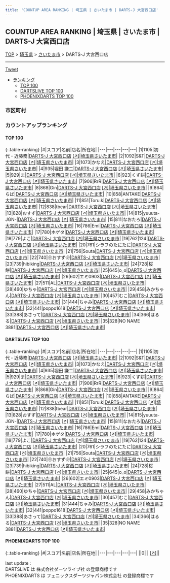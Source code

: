 ```yaml
---
title: 'COUNTUP AREA RANKING | 埼玉県 | さいたま市 | DARTS-J 大宮西口店'
---
```

## COUNTUP AREA RANKING | 埼玉県 | さいたま市 | DARTS-J 大宮西口店

[TOP](/darts/rank/) > [埼玉県](/darts/rank/埼玉県/) > [さいたま市](/darts/rank/埼玉県/さいたま市/) > DARTS-J 大宮西口店

___

<a href="https://twitter.com/share?ref_src=twsrc%5Etfw" data-text="COUNTUP AREA RANKING | 埼玉県さいたま市DARTS-J 大宮西口店" class="twitter-share-button" data-hashtags="DARTSLIVE,PHOENIXDARTS,darts,ダーツ" data-show-count="false">Tweet</a>

* [ランキング](#カウントアップランキング)
    * [TOP 100](#top-100)
    * [DARTSLIVE TOP 100](#dartslive-top-100)
    * [PHOENIXDARTS TOP 100](#phoenixdarts-top-100)

### 市区町村

<ul>

</ul>

### カウントアップランキング

#### TOP 100



{:.table-ranking}
|#|スコア|名前|店名|所在地|
|---|---|---|---|---|
|1|1105|<span class="rank-name-dl">初代・近藤務</span>|<a href="/darts/rank/shops/e9a5776228959adefec1ae84bb28bd87.html">DARTS-J 大宮西口店</a> <a href="https://search.dartslive.com/jp/shop/e9a5776228959adefec1ae84bb28bd87">[↗]</a>|<a href="/darts/rank/埼玉県/さいたま市">埼玉県さいたま市</a>|
|2|1092|<span class="rank-name-dl">S&amp;T</span>|<a href="/darts/rank/shops/e9a5776228959adefec1ae84bb28bd87.html">DARTS-J 大宮西口店</a> <a href="https://search.dartslive.com/jp/shop/e9a5776228959adefec1ae84bb28bd87">[↗]</a>|<a href="/darts/rank/埼玉県/さいたま市">埼玉県さいたま市</a>|
|3|1073|<span class="rank-name-dl">かなえ</span>|<a href="/darts/rank/shops/e9a5776228959adefec1ae84bb28bd87.html">DARTS-J 大宮西口店</a> <a href="https://search.dartslive.com/jp/shop/e9a5776228959adefec1ae84bb28bd87">[↗]</a>|<a href="/darts/rank/埼玉県/さいたま市">埼玉県さいたま市</a>|
|4|935|<span class="rank-name-dl">堀田 謙二</span>|<a href="/darts/rank/shops/e9a5776228959adefec1ae84bb28bd87.html">DARTS-J 大宮西口店</a> <a href="https://search.dartslive.com/jp/shop/e9a5776228959adefec1ae84bb28bd87">[↗]</a>|<a href="/darts/rank/埼玉県/さいたま市">埼玉県さいたま市</a>|
|5|929|<span class="rank-name-dl">ま</span>|<a href="/darts/rank/shops/e9a5776228959adefec1ae84bb28bd87.html">DARTS-J 大宮西口店</a> <a href="https://search.dartslive.com/jp/shop/e9a5776228959adefec1ae84bb28bd87">[↗]</a>|<a href="/darts/rank/埼玉県/さいたま市">埼玉県さいたま市</a>|
|6|923|<span class="rank-name-dl">くず餅</span>|<a href="/darts/rank/shops/e9a5776228959adefec1ae84bb28bd87.html">DARTS-J 大宮西口店</a> <a href="https://search.dartslive.com/jp/shop/e9a5776228959adefec1ae84bb28bd87">[↗]</a>|<a href="/darts/rank/埼玉県/さいたま市">埼玉県さいたま市</a>|
|7|906|<span class="rank-name-dl">RrR</span>|<a href="/darts/rank/shops/e9a5776228959adefec1ae84bb28bd87.html">DARTS-J 大宮西口店</a> <a href="https://search.dartslive.com/jp/shop/e9a5776228959adefec1ae84bb28bd87">[↗]</a>|<a href="/darts/rank/埼玉県/さいたま市">埼玉県さいたま市</a>|
|8|868|<span class="rank-name-dl">Gin</span>|<a href="/darts/rank/shops/e9a5776228959adefec1ae84bb28bd87.html">DARTS-J 大宮西口店</a> <a href="https://search.dartslive.com/jp/shop/e9a5776228959adefec1ae84bb28bd87">[↗]</a>|<a href="/darts/rank/埼玉県/さいたま市">埼玉県さいたま市</a>|
|9|864|<span class="rank-name-dl">らば</span>|<a href="/darts/rank/shops/e9a5776228959adefec1ae84bb28bd87.html">DARTS-J 大宮西口店</a> <a href="https://search.dartslive.com/jp/shop/e9a5776228959adefec1ae84bb28bd87">[↗]</a>|<a href="/darts/rank/埼玉県/さいたま市">埼玉県さいたま市</a>|
|10|858|<span class="rank-name-dl">ANTAKE</span>|<a href="/darts/rank/shops/e9a5776228959adefec1ae84bb28bd87.html">DARTS-J 大宮西口店</a> <a href="https://search.dartslive.com/jp/shop/e9a5776228959adefec1ae84bb28bd87">[↗]</a>|<a href="/darts/rank/埼玉県/さいたま市">埼玉県さいたま市</a>|
|11|851|<span class="rank-name-dl">Toru.k</span>|<a href="/darts/rank/shops/e9a5776228959adefec1ae84bb28bd87.html">DARTS-J 大宮西口店</a> <a href="https://search.dartslive.com/jp/shop/e9a5776228959adefec1ae84bb28bd87">[↗]</a>|<a href="/darts/rank/埼玉県/さいたま市">埼玉県さいたま市</a>|
|12|838|<span class="rank-name-dl">tbear</span>|<a href="/darts/rank/shops/e9a5776228959adefec1ae84bb28bd87.html">DARTS-J 大宮西口店</a> <a href="https://search.dartslive.com/jp/shop/e9a5776228959adefec1ae84bb28bd87">[↗]</a>|<a href="/darts/rank/埼玉県/さいたま市">埼玉県さいたま市</a>|
|13|828|<span class="rank-name-dl">おすず</span>|<a href="/darts/rank/shops/e9a5776228959adefec1ae84bb28bd87.html">DARTS-J 大宮西口店</a> <a href="https://search.dartslive.com/jp/shop/e9a5776228959adefec1ae84bb28bd87">[↗]</a>|<a href="/darts/rank/埼玉県/さいたま市">埼玉県さいたま市</a>|
|14|815|<span class="rank-name-dl">yuuuta-JGN-</span>|<a href="/darts/rank/shops/e9a5776228959adefec1ae84bb28bd87.html">DARTS-J 大宮西口店</a> <a href="https://search.dartslive.com/jp/shop/e9a5776228959adefec1ae84bb28bd87">[↗]</a>|<a href="/darts/rank/埼玉県/さいたま市">埼玉県さいたま市</a>|
|15|811|<span class="rank-name-dl">なおたろ</span>|<a href="/darts/rank/shops/e9a5776228959adefec1ae84bb28bd87.html">DARTS-J 大宮西口店</a> <a href="https://search.dartslive.com/jp/shop/e9a5776228959adefec1ae84bb28bd87">[↗]</a>|<a href="/darts/rank/埼玉県/さいたま市">埼玉県さいたま市</a>|
|16|786|<span class="rank-name-dl">Emi</span>|<a href="/darts/rank/shops/e9a5776228959adefec1ae84bb28bd87.html">DARTS-J 大宮西口店</a> <a href="https://search.dartslive.com/jp/shop/e9a5776228959adefec1ae84bb28bd87">[↗]</a>|<a href="/darts/rank/埼玉県/さいたま市">埼玉県さいたま市</a>|
|17|780|<span class="rank-name-dl">ホゲタ</span>|<a href="/darts/rank/shops/e9a5776228959adefec1ae84bb28bd87.html">DARTS-J 大宮西口店</a> <a href="https://search.dartslive.com/jp/shop/e9a5776228959adefec1ae84bb28bd87">[↗]</a>|<a href="/darts/rank/埼玉県/さいたま市">埼玉県さいたま市</a>|
|18|779|<span class="rank-name-dl">よこ</span>|<a href="/darts/rank/shops/e9a5776228959adefec1ae84bb28bd87.html">DARTS-J 大宮西口店</a> <a href="https://search.dartslive.com/jp/shop/e9a5776228959adefec1ae84bb28bd87">[↗]</a>|<a href="/darts/rank/埼玉県/さいたま市">埼玉県さいたま市</a>|
|19|762|<span class="rank-name-dl">124</span>|<a href="/darts/rank/shops/e9a5776228959adefec1ae84bb28bd87.html">DARTS-J 大宮西口店</a> <a href="https://search.dartslive.com/jp/shop/e9a5776228959adefec1ae84bb28bd87">[↗]</a>|<a href="/darts/rank/埼玉県/さいたま市">埼玉県さいたま市</a>|
|20|761|<span class="rank-name-dl">シラフのたにたに</span>|<a href="/darts/rank/shops/e9a5776228959adefec1ae84bb28bd87.html">DARTS-J 大宮西口店</a> <a href="https://search.dartslive.com/jp/shop/e9a5776228959adefec1ae84bb28bd87">[↗]</a>|<a href="/darts/rank/埼玉県/さいたま市">埼玉県さいたま市</a>|
|21|756|<span class="rank-name-dl">Souta</span>|<a href="/darts/rank/shops/e9a5776228959adefec1ae84bb28bd87.html">DARTS-J 大宮西口店</a> <a href="https://search.dartslive.com/jp/shop/e9a5776228959adefec1ae84bb28bd87">[↗]</a>|<a href="/darts/rank/埼玉県/さいたま市">埼玉県さいたま市</a>|
|22|740|<span class="rank-name-dl">❀おすず❀</span>|<a href="/darts/rank/shops/e9a5776228959adefec1ae84bb28bd87.html">DARTS-J 大宮西口店</a> <a href="https://search.dartslive.com/jp/shop/e9a5776228959adefec1ae84bb28bd87">[↗]</a>|<a href="/darts/rank/埼玉県/さいたま市">埼玉県さいたま市</a>|
|23|739|<span class="rank-name-dl">hibiking</span>|<a href="/darts/rank/shops/e9a5776228959adefec1ae84bb28bd87.html">DARTS-J 大宮西口店</a> <a href="https://search.dartslive.com/jp/shop/e9a5776228959adefec1ae84bb28bd87">[↗]</a>|<a href="/darts/rank/埼玉県/さいたま市">埼玉県さいたま市</a>|
|24|728|<span class="rank-name-dl">桜餅</span>|<a href="/darts/rank/shops/e9a5776228959adefec1ae84bb28bd87.html">DARTS-J 大宮西口店</a> <a href="https://search.dartslive.com/jp/shop/e9a5776228959adefec1ae84bb28bd87">[↗]</a>|<a href="/darts/rank/埼玉県/さいたま市">埼玉県さいたま市</a>|
|25|645|<span class="rank-name-dl">o_o</span>|<a href="/darts/rank/shops/e9a5776228959adefec1ae84bb28bd87.html">DARTS-J 大宮西口店</a> <a href="https://search.dartslive.com/jp/shop/e9a5776228959adefec1ae84bb28bd87">[↗]</a>|<a href="/darts/rank/埼玉県/さいたま市">埼玉県さいたま市</a>|
|26|602|<span class="rank-name-dl">エミ0903</span>|<a href="/darts/rank/shops/e9a5776228959adefec1ae84bb28bd87.html">DARTS-J 大宮西口店</a> <a href="https://search.dartslive.com/jp/shop/e9a5776228959adefec1ae84bb28bd87">[↗]</a>|<a href="/darts/rank/埼玉県/さいたま市">埼玉県さいたま市</a>|
|27|511|<span class="rank-name-dl">AL</span>|<a href="/darts/rank/shops/e9a5776228959adefec1ae84bb28bd87.html">DARTS-J 大宮西口店</a> <a href="https://search.dartslive.com/jp/shop/e9a5776228959adefec1ae84bb28bd87">[↗]</a>|<a href="/darts/rank/埼玉県/さいたま市">埼玉県さいたま市</a>|
|28|460|<span class="rank-name-dl">ゆちゃ</span>|<a href="/darts/rank/shops/e9a5776228959adefec1ae84bb28bd87.html">DARTS-J 大宮西口店</a> <a href="https://search.dartslive.com/jp/shop/e9a5776228959adefec1ae84bb28bd87">[↗]</a>|<a href="/darts/rank/埼玉県/さいたま市">埼玉県さいたま市</a>|
|29|458|<span class="rank-name-dl">みかちゃん</span>|<a href="/darts/rank/shops/e9a5776228959adefec1ae84bb28bd87.html">DARTS-J 大宮西口店</a> <a href="https://search.dartslive.com/jp/shop/e9a5776228959adefec1ae84bb28bd87">[↗]</a>|<a href="/darts/rank/埼玉県/さいたま市">埼玉県さいたま市</a>|
|30|457|<span class="rank-name-dl">むこ</span>|<a href="/darts/rank/shops/e9a5776228959adefec1ae84bb28bd87.html">DARTS-J 大宮西口店</a> <a href="https://search.dartslive.com/jp/shop/e9a5776228959adefec1ae84bb28bd87">[↗]</a>|<a href="/darts/rank/埼玉県/さいたま市">埼玉県さいたま市</a>|
|31|444|<span class="rank-name-dl">ちゃみ</span>|<a href="/darts/rank/shops/e9a5776228959adefec1ae84bb28bd87.html">DARTS-J 大宮西口店</a> <a href="https://search.dartslive.com/jp/shop/e9a5776228959adefec1ae84bb28bd87">[↗]</a>|<a href="/darts/rank/埼玉県/さいたま市">埼玉県さいたま市</a>|
|32|441|<span class="rank-name-dl">poppo1618</span>|<a href="/darts/rank/shops/e9a5776228959adefec1ae84bb28bd87.html">DARTS-J 大宮西口店</a> <a href="https://search.dartslive.com/jp/shop/e9a5776228959adefec1ae84bb28bd87">[↗]</a>|<a href="/darts/rank/埼玉県/さいたま市">埼玉県さいたま市</a>|
|33|388|<span class="rank-name-dl">あさって</span>|<a href="/darts/rank/shops/e9a5776228959adefec1ae84bb28bd87.html">DARTS-J 大宮西口店</a> <a href="https://search.dartslive.com/jp/shop/e9a5776228959adefec1ae84bb28bd87">[↗]</a>|<a href="/darts/rank/埼玉県/さいたま市">埼玉県さいたま市</a>|
|34|366|<span class="rank-name-dl">はるる</span>|<a href="/darts/rank/shops/e9a5776228959adefec1ae84bb28bd87.html">DARTS-J 大宮西口店</a> <a href="https://search.dartslive.com/jp/shop/e9a5776228959adefec1ae84bb28bd87">[↗]</a>|<a href="/darts/rank/埼玉県/さいたま市">埼玉県さいたま市</a>|
|35|328|<span class="rank-name-dl">NO NAME 3881</span>|<a href="/darts/rank/shops/e9a5776228959adefec1ae84bb28bd87.html">DARTS-J 大宮西口店</a> <a href="https://search.dartslive.com/jp/shop/e9a5776228959adefec1ae84bb28bd87">[↗]</a>|<a href="/darts/rank/埼玉県/さいたま市">埼玉県さいたま市</a>|


#### DARTSLIVE TOP 100



{:.table-ranking}
|#|スコア|名前|店名|所在地|
|---|---|---|---|---|
|1|1105|<span class="rank-name-dl">初代・近藤務</span>|<a href="/darts/rank/shops/e9a5776228959adefec1ae84bb28bd87.html">DARTS-J 大宮西口店</a> <a href="https://search.dartslive.com/jp/shop/e9a5776228959adefec1ae84bb28bd87">[↗]</a>|<a href="/darts/rank/埼玉県/さいたま市">埼玉県さいたま市</a>|
|2|1092|<span class="rank-name-dl">S&amp;T</span>|<a href="/darts/rank/shops/e9a5776228959adefec1ae84bb28bd87.html">DARTS-J 大宮西口店</a> <a href="https://search.dartslive.com/jp/shop/e9a5776228959adefec1ae84bb28bd87">[↗]</a>|<a href="/darts/rank/埼玉県/さいたま市">埼玉県さいたま市</a>|
|3|1073|<span class="rank-name-dl">かなえ</span>|<a href="/darts/rank/shops/e9a5776228959adefec1ae84bb28bd87.html">DARTS-J 大宮西口店</a> <a href="https://search.dartslive.com/jp/shop/e9a5776228959adefec1ae84bb28bd87">[↗]</a>|<a href="/darts/rank/埼玉県/さいたま市">埼玉県さいたま市</a>|
|4|935|<span class="rank-name-dl">堀田 謙二</span>|<a href="/darts/rank/shops/e9a5776228959adefec1ae84bb28bd87.html">DARTS-J 大宮西口店</a> <a href="https://search.dartslive.com/jp/shop/e9a5776228959adefec1ae84bb28bd87">[↗]</a>|<a href="/darts/rank/埼玉県/さいたま市">埼玉県さいたま市</a>|
|5|929|<span class="rank-name-dl">ま</span>|<a href="/darts/rank/shops/e9a5776228959adefec1ae84bb28bd87.html">DARTS-J 大宮西口店</a> <a href="https://search.dartslive.com/jp/shop/e9a5776228959adefec1ae84bb28bd87">[↗]</a>|<a href="/darts/rank/埼玉県/さいたま市">埼玉県さいたま市</a>|
|6|923|<span class="rank-name-dl">くず餅</span>|<a href="/darts/rank/shops/e9a5776228959adefec1ae84bb28bd87.html">DARTS-J 大宮西口店</a> <a href="https://search.dartslive.com/jp/shop/e9a5776228959adefec1ae84bb28bd87">[↗]</a>|<a href="/darts/rank/埼玉県/さいたま市">埼玉県さいたま市</a>|
|7|906|<span class="rank-name-dl">RrR</span>|<a href="/darts/rank/shops/e9a5776228959adefec1ae84bb28bd87.html">DARTS-J 大宮西口店</a> <a href="https://search.dartslive.com/jp/shop/e9a5776228959adefec1ae84bb28bd87">[↗]</a>|<a href="/darts/rank/埼玉県/さいたま市">埼玉県さいたま市</a>|
|8|868|<span class="rank-name-dl">Gin</span>|<a href="/darts/rank/shops/e9a5776228959adefec1ae84bb28bd87.html">DARTS-J 大宮西口店</a> <a href="https://search.dartslive.com/jp/shop/e9a5776228959adefec1ae84bb28bd87">[↗]</a>|<a href="/darts/rank/埼玉県/さいたま市">埼玉県さいたま市</a>|
|9|864|<span class="rank-name-dl">らば</span>|<a href="/darts/rank/shops/e9a5776228959adefec1ae84bb28bd87.html">DARTS-J 大宮西口店</a> <a href="https://search.dartslive.com/jp/shop/e9a5776228959adefec1ae84bb28bd87">[↗]</a>|<a href="/darts/rank/埼玉県/さいたま市">埼玉県さいたま市</a>|
|10|858|<span class="rank-name-dl">ANTAKE</span>|<a href="/darts/rank/shops/e9a5776228959adefec1ae84bb28bd87.html">DARTS-J 大宮西口店</a> <a href="https://search.dartslive.com/jp/shop/e9a5776228959adefec1ae84bb28bd87">[↗]</a>|<a href="/darts/rank/埼玉県/さいたま市">埼玉県さいたま市</a>|
|11|851|<span class="rank-name-dl">Toru.k</span>|<a href="/darts/rank/shops/e9a5776228959adefec1ae84bb28bd87.html">DARTS-J 大宮西口店</a> <a href="https://search.dartslive.com/jp/shop/e9a5776228959adefec1ae84bb28bd87">[↗]</a>|<a href="/darts/rank/埼玉県/さいたま市">埼玉県さいたま市</a>|
|12|838|<span class="rank-name-dl">tbear</span>|<a href="/darts/rank/shops/e9a5776228959adefec1ae84bb28bd87.html">DARTS-J 大宮西口店</a> <a href="https://search.dartslive.com/jp/shop/e9a5776228959adefec1ae84bb28bd87">[↗]</a>|<a href="/darts/rank/埼玉県/さいたま市">埼玉県さいたま市</a>|
|13|828|<span class="rank-name-dl">おすず</span>|<a href="/darts/rank/shops/e9a5776228959adefec1ae84bb28bd87.html">DARTS-J 大宮西口店</a> <a href="https://search.dartslive.com/jp/shop/e9a5776228959adefec1ae84bb28bd87">[↗]</a>|<a href="/darts/rank/埼玉県/さいたま市">埼玉県さいたま市</a>|
|14|815|<span class="rank-name-dl">yuuuta-JGN-</span>|<a href="/darts/rank/shops/e9a5776228959adefec1ae84bb28bd87.html">DARTS-J 大宮西口店</a> <a href="https://search.dartslive.com/jp/shop/e9a5776228959adefec1ae84bb28bd87">[↗]</a>|<a href="/darts/rank/埼玉県/さいたま市">埼玉県さいたま市</a>|
|15|811|<span class="rank-name-dl">なおたろ</span>|<a href="/darts/rank/shops/e9a5776228959adefec1ae84bb28bd87.html">DARTS-J 大宮西口店</a> <a href="https://search.dartslive.com/jp/shop/e9a5776228959adefec1ae84bb28bd87">[↗]</a>|<a href="/darts/rank/埼玉県/さいたま市">埼玉県さいたま市</a>|
|16|786|<span class="rank-name-dl">Emi</span>|<a href="/darts/rank/shops/e9a5776228959adefec1ae84bb28bd87.html">DARTS-J 大宮西口店</a> <a href="https://search.dartslive.com/jp/shop/e9a5776228959adefec1ae84bb28bd87">[↗]</a>|<a href="/darts/rank/埼玉県/さいたま市">埼玉県さいたま市</a>|
|17|780|<span class="rank-name-dl">ホゲタ</span>|<a href="/darts/rank/shops/e9a5776228959adefec1ae84bb28bd87.html">DARTS-J 大宮西口店</a> <a href="https://search.dartslive.com/jp/shop/e9a5776228959adefec1ae84bb28bd87">[↗]</a>|<a href="/darts/rank/埼玉県/さいたま市">埼玉県さいたま市</a>|
|18|779|<span class="rank-name-dl">よこ</span>|<a href="/darts/rank/shops/e9a5776228959adefec1ae84bb28bd87.html">DARTS-J 大宮西口店</a> <a href="https://search.dartslive.com/jp/shop/e9a5776228959adefec1ae84bb28bd87">[↗]</a>|<a href="/darts/rank/埼玉県/さいたま市">埼玉県さいたま市</a>|
|19|762|<span class="rank-name-dl">124</span>|<a href="/darts/rank/shops/e9a5776228959adefec1ae84bb28bd87.html">DARTS-J 大宮西口店</a> <a href="https://search.dartslive.com/jp/shop/e9a5776228959adefec1ae84bb28bd87">[↗]</a>|<a href="/darts/rank/埼玉県/さいたま市">埼玉県さいたま市</a>|
|20|761|<span class="rank-name-dl">シラフのたにたに</span>|<a href="/darts/rank/shops/e9a5776228959adefec1ae84bb28bd87.html">DARTS-J 大宮西口店</a> <a href="https://search.dartslive.com/jp/shop/e9a5776228959adefec1ae84bb28bd87">[↗]</a>|<a href="/darts/rank/埼玉県/さいたま市">埼玉県さいたま市</a>|
|21|756|<span class="rank-name-dl">Souta</span>|<a href="/darts/rank/shops/e9a5776228959adefec1ae84bb28bd87.html">DARTS-J 大宮西口店</a> <a href="https://search.dartslive.com/jp/shop/e9a5776228959adefec1ae84bb28bd87">[↗]</a>|<a href="/darts/rank/埼玉県/さいたま市">埼玉県さいたま市</a>|
|22|740|<span class="rank-name-dl">❀おすず❀</span>|<a href="/darts/rank/shops/e9a5776228959adefec1ae84bb28bd87.html">DARTS-J 大宮西口店</a> <a href="https://search.dartslive.com/jp/shop/e9a5776228959adefec1ae84bb28bd87">[↗]</a>|<a href="/darts/rank/埼玉県/さいたま市">埼玉県さいたま市</a>|
|23|739|<span class="rank-name-dl">hibiking</span>|<a href="/darts/rank/shops/e9a5776228959adefec1ae84bb28bd87.html">DARTS-J 大宮西口店</a> <a href="https://search.dartslive.com/jp/shop/e9a5776228959adefec1ae84bb28bd87">[↗]</a>|<a href="/darts/rank/埼玉県/さいたま市">埼玉県さいたま市</a>|
|24|728|<span class="rank-name-dl">桜餅</span>|<a href="/darts/rank/shops/e9a5776228959adefec1ae84bb28bd87.html">DARTS-J 大宮西口店</a> <a href="https://search.dartslive.com/jp/shop/e9a5776228959adefec1ae84bb28bd87">[↗]</a>|<a href="/darts/rank/埼玉県/さいたま市">埼玉県さいたま市</a>|
|25|645|<span class="rank-name-dl">o_o</span>|<a href="/darts/rank/shops/e9a5776228959adefec1ae84bb28bd87.html">DARTS-J 大宮西口店</a> <a href="https://search.dartslive.com/jp/shop/e9a5776228959adefec1ae84bb28bd87">[↗]</a>|<a href="/darts/rank/埼玉県/さいたま市">埼玉県さいたま市</a>|
|26|602|<span class="rank-name-dl">エミ0903</span>|<a href="/darts/rank/shops/e9a5776228959adefec1ae84bb28bd87.html">DARTS-J 大宮西口店</a> <a href="https://search.dartslive.com/jp/shop/e9a5776228959adefec1ae84bb28bd87">[↗]</a>|<a href="/darts/rank/埼玉県/さいたま市">埼玉県さいたま市</a>|
|27|511|<span class="rank-name-dl">AL</span>|<a href="/darts/rank/shops/e9a5776228959adefec1ae84bb28bd87.html">DARTS-J 大宮西口店</a> <a href="https://search.dartslive.com/jp/shop/e9a5776228959adefec1ae84bb28bd87">[↗]</a>|<a href="/darts/rank/埼玉県/さいたま市">埼玉県さいたま市</a>|
|28|460|<span class="rank-name-dl">ゆちゃ</span>|<a href="/darts/rank/shops/e9a5776228959adefec1ae84bb28bd87.html">DARTS-J 大宮西口店</a> <a href="https://search.dartslive.com/jp/shop/e9a5776228959adefec1ae84bb28bd87">[↗]</a>|<a href="/darts/rank/埼玉県/さいたま市">埼玉県さいたま市</a>|
|29|458|<span class="rank-name-dl">みかちゃん</span>|<a href="/darts/rank/shops/e9a5776228959adefec1ae84bb28bd87.html">DARTS-J 大宮西口店</a> <a href="https://search.dartslive.com/jp/shop/e9a5776228959adefec1ae84bb28bd87">[↗]</a>|<a href="/darts/rank/埼玉県/さいたま市">埼玉県さいたま市</a>|
|30|457|<span class="rank-name-dl">むこ</span>|<a href="/darts/rank/shops/e9a5776228959adefec1ae84bb28bd87.html">DARTS-J 大宮西口店</a> <a href="https://search.dartslive.com/jp/shop/e9a5776228959adefec1ae84bb28bd87">[↗]</a>|<a href="/darts/rank/埼玉県/さいたま市">埼玉県さいたま市</a>|
|31|444|<span class="rank-name-dl">ちゃみ</span>|<a href="/darts/rank/shops/e9a5776228959adefec1ae84bb28bd87.html">DARTS-J 大宮西口店</a> <a href="https://search.dartslive.com/jp/shop/e9a5776228959adefec1ae84bb28bd87">[↗]</a>|<a href="/darts/rank/埼玉県/さいたま市">埼玉県さいたま市</a>|
|32|441|<span class="rank-name-dl">poppo1618</span>|<a href="/darts/rank/shops/e9a5776228959adefec1ae84bb28bd87.html">DARTS-J 大宮西口店</a> <a href="https://search.dartslive.com/jp/shop/e9a5776228959adefec1ae84bb28bd87">[↗]</a>|<a href="/darts/rank/埼玉県/さいたま市">埼玉県さいたま市</a>|
|33|388|<span class="rank-name-dl">あさって</span>|<a href="/darts/rank/shops/e9a5776228959adefec1ae84bb28bd87.html">DARTS-J 大宮西口店</a> <a href="https://search.dartslive.com/jp/shop/e9a5776228959adefec1ae84bb28bd87">[↗]</a>|<a href="/darts/rank/埼玉県/さいたま市">埼玉県さいたま市</a>|
|34|366|<span class="rank-name-dl">はるる</span>|<a href="/darts/rank/shops/e9a5776228959adefec1ae84bb28bd87.html">DARTS-J 大宮西口店</a> <a href="https://search.dartslive.com/jp/shop/e9a5776228959adefec1ae84bb28bd87">[↗]</a>|<a href="/darts/rank/埼玉県/さいたま市">埼玉県さいたま市</a>|
|35|328|<span class="rank-name-dl">NO NAME 3881</span>|<a href="/darts/rank/shops/e9a5776228959adefec1ae84bb28bd87.html">DARTS-J 大宮西口店</a> <a href="https://search.dartslive.com/jp/shop/e9a5776228959adefec1ae84bb28bd87">[↗]</a>|<a href="/darts/rank/埼玉県/さいたま市">埼玉県さいたま市</a>|


#### PHOENIXDARTS TOP 100



{:.table-ranking}
|#|スコア|名前|店名|所在地|
|---|---|---|---|---|
||0|<span class="rank-name-dl"> </span>|<a href="/darts/rank/shops/.html"></a> <a href="">[↗]</a>|<a href="/darts/rank//"></a>|


<div class="footer border-top border-gray-light mt-5 pt-3 text-right text-gray">
    last update : <span style="font-weight: italic" id="foot_last_modified"></span><br />
    DARTSLIVE は 株式会社ダーツライブ社 の登録商標です<br />
    PHOENIXDARTS は フェニックスダーツジャパン株式会社 の登録商標です<br />
</div>

<script src="https://cdnjs.cloudflare.com/ajax/libs/jquery.tablesorter/2.31.3/js/jquery.tablesorter.min.js" integrity="sha512-qzgd5cYSZcosqpzpn7zF2ZId8f/8CHmFKZ8j7mU4OUXTNRd5g+ZHBPsgKEwoqxCtdQvExE5LprwwPAgoicguNg==" crossorigin="anonymous" referrerpolicy="no-referrer"></script>
<link rel="stylesheet" href="https://cdnjs.cloudflare.com/ajax/libs/jquery.tablesorter/2.31.3/css/theme.default.min.css" integrity="sha512-wghhOJkjQX0Lh3NSWvNKeZ0ZpNn+SPVXX1Qyc9OCaogADktxrBiBdKGDoqVUOyhStvMBmJQ8ZdMHiR3wuEq8+w==" crossorigin="anonymous" referrerpolicy="no-referrer" />
<script>
$(function() {
    $(".table-ranking").tablesorter({sortList:[[0, 0]]});
    $("#foot_last_modified").text(formatDate(new Date(document.lastModified), 'yyyy-MM-dd HH:mm:ss'));
});
</script>

<script async src="https://platform.twitter.com/widgets.js" charset="utf-8"></script>